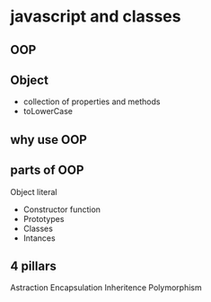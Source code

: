 # javascript and classes 

## OOP

## Object 
- collection of properties and methods
- toLowerCase

## why use OOP

## parts of OOP
Object literal

- Constructor function
- Prototypes
- Classes
- Intances


## 4 pillars
Astraction
Encapsulation
Inheritence
Polymorphism
